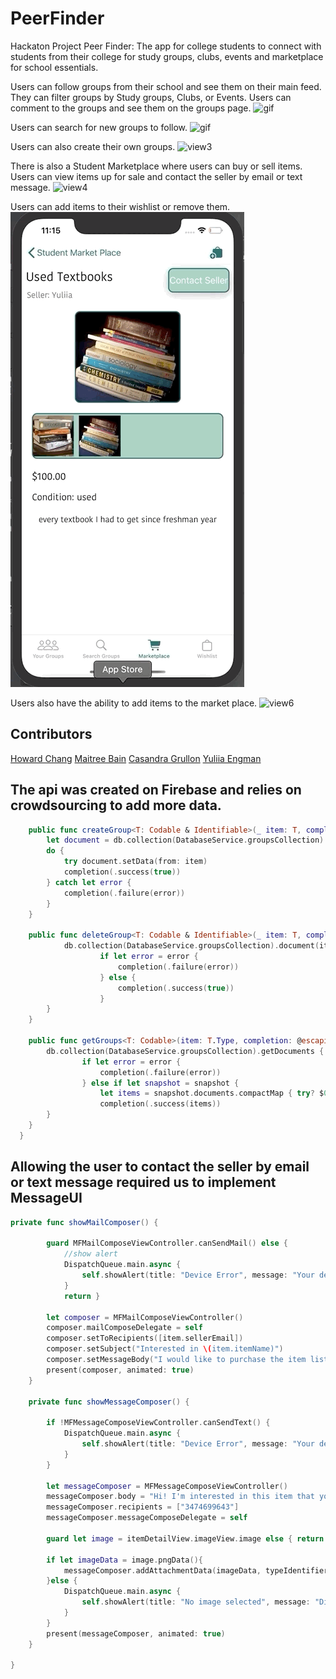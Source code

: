 # PeerFinder
Hackaton Project
Peer Finder: The app for college students to connect with students from their college for study groups, clubs, events and marketplace for school essentials.

Users can follow groups from their school and see them on their main feed.
They can filter groups by Study groups, Clubs, or Events.
Users can comment to the groups and see them on the groups page.
![gif](PeerFinderAssets/PeerFinderGif2.gif)

Users can search for new groups to follow.
![gif](PeerFinderAssets/PeerFinderGif1.gif)

Users can also create their own groups.
![view3](PeerFinderAssets/peerfindergif5.gif)

There is also a Student Marketplace where users can buy or sell items.
Users can view items up for sale and contact the seller by email or text message.
![view4](PeerFinderAssets/peerfindergif3.gif)

Users can add items to their wishlist or remove them.
![view5](PeerFinderAssets/peerfindergif4.gif)

Users also have the ability to add items to the market place.
![view6](PeerFinderAssets/peerfindergif6.gif)


## Contributors

[Howard Chang](https://github.com/howardC56)
[Maitree Bain](https://github.com/maitreebain)
[Casandra Grullon](https://github.com/CasandraGrullon)
[Yuliia Engman](https://github.com/YuliiaEngman)

## The api was created on Firebase and relies on crowdsourcing to add more data.
```swift
    public func createGroup<T: Codable & Identifiable>(_ item: T, completion: @escaping (Result<Bool, Error>) -> ()) {
        let document = db.collection(DatabaseService.groupsCollection).document(item.id as! String)
        do {
            try document.setData(from: item)
            completion(.success(true))
        } catch let error {
            completion(.failure(error))
        }
    }
    
    public func deleteGroup<T: Codable & Identifiable>(_ item: T, completion: @escaping (Result<Bool, Error>) -> ()) {
            db.collection(DatabaseService.groupsCollection).document(item.id as! String).delete { (error) in
                    if let error = error {
                        completion(.failure(error))
                    } else {
                        completion(.success(true))
                    }
        }
    }
    
    public func getGroups<T: Codable>(item: T.Type, completion: @escaping (Result<[T], Error>) -> ()) {
        db.collection(DatabaseService.groupsCollection).getDocuments { (snapshot, error) in
                if let error = error {
                    completion(.failure(error))
                } else if let snapshot = snapshot {
                    let items = snapshot.documents.compactMap { try? $0.data(as: T.self) }
                    completion(.success(items))
        }
    }
  }
```

## Allowing the user to contact the seller by email or text message required us to implement MessageUI
```swift
private func showMailComposer() {
        
        guard MFMailComposeViewController.canSendMail() else {
            //show alert
            DispatchQueue.main.async {
                self.showAlert(title: "Device Error", message: "Your device cannot send e-mails")
            }
            return }
        
        let composer = MFMailComposeViewController()
        composer.mailComposeDelegate = self
        composer.setToRecipients([item.sellerEmail])
        composer.setSubject("Interested in \(item.itemName)")
        composer.setMessageBody("I would like to purchase the item listed", isHTML: false)
        present(composer, animated: true)
    }
    
    private func showMessageComposer() {
        
        if !MFMessageComposeViewController.canSendText() {
            DispatchQueue.main.async {
                self.showAlert(title: "Device Error", message: "Your device cannot send e-mails")
            }
        }
        
        let messageComposer = MFMessageComposeViewController()
        messageComposer.body = "Hi! I'm interested in this item that you're selling."
        messageComposer.recipients = ["3474699643"]
        messageComposer.messageComposeDelegate = self
        
        guard let image = itemDetailView.imageView.image else { return }
        
        if let imageData = image.pngData(){
            messageComposer.addAttachmentData(imageData, typeIdentifier: "public.data", filename: "item_image.png")
        }else {
            DispatchQueue.main.async {
                self.showAlert(title: "No image selected", message: "Did not attach an image to message")
            }
        }
        present(messageComposer, animated: true)
    }
    
}
```

